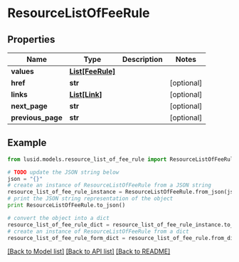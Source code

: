 # ResourceListOfFeeRule


## Properties
Name | Type | Description | Notes
------------ | ------------- | ------------- | -------------
**values** | [**List[FeeRule]**](FeeRule.md) |  | 
**href** | **str** |  | [optional] 
**links** | [**List[Link]**](Link.md) |  | [optional] 
**next_page** | **str** |  | [optional] 
**previous_page** | **str** |  | [optional] 

## Example

```python
from lusid.models.resource_list_of_fee_rule import ResourceListOfFeeRule

# TODO update the JSON string below
json = "{}"
# create an instance of ResourceListOfFeeRule from a JSON string
resource_list_of_fee_rule_instance = ResourceListOfFeeRule.from_json(json)
# print the JSON string representation of the object
print ResourceListOfFeeRule.to_json()

# convert the object into a dict
resource_list_of_fee_rule_dict = resource_list_of_fee_rule_instance.to_dict()
# create an instance of ResourceListOfFeeRule from a dict
resource_list_of_fee_rule_form_dict = resource_list_of_fee_rule.from_dict(resource_list_of_fee_rule_dict)
```
[[Back to Model list]](../README.md#documentation-for-models) [[Back to API list]](../README.md#documentation-for-api-endpoints) [[Back to README]](../README.md)


